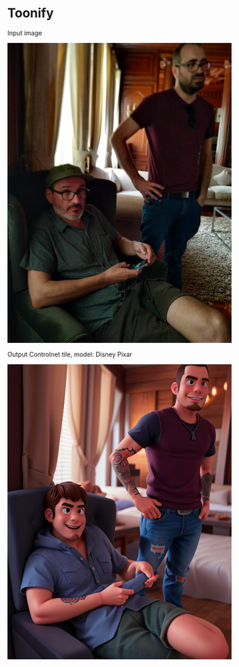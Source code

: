 # Toonify

<div style={{ display: "grid", 'grid-template-columns': '1fr 1fr', gap: '1.5rem' }}>
<div>
<figcaption>Input image</figcaption>

![source.png](./img/toonify-input.png)
</div>

<div>
<figcaption>Output Controlnet tile, model: Disney Pixar</figcaption>

![generated.png](./img/toonify-output.png)
</div>

</div>
